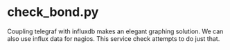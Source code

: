 check_bond.py
======

Coupling telegraf with influxdb makes an elegant graphing solution.  We can also use influx data for nagios.  This service check attempts to do just that.
